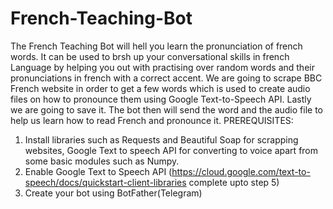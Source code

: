 # French-Teaching-Bot
The French Teaching Bot will hell you learn the pronunciation of french words. It can be used to brsh up your conversational skills in french Language by helping you out with practising over random words and their pronunciations in french with a correct accent.
We are going to scrape BBC French website in order to get a few words which is used to create audio files on how to pronounce them using Google Text-to-Speech API. Lastly we are going to save it. The bot then will send the word and the audio file to help us learn how to read French and pronounce it.
PREREQUISITES:
1) Install libraries such as Requests and Beautiful Soap for scrapping websites, Google Text to speech API for converting to voice apart from some basic modules such as Numpy.
2) Enable Google Text to Speech API (https://cloud.google.com/text-to-speech/docs/quickstart-client-libraries  complete upto step 5)
3) Create your bot using BotFather(Telegram)
